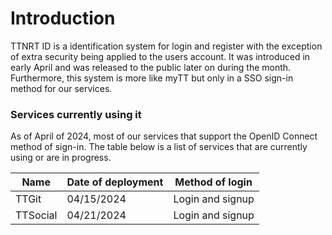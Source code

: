 # Introduction

TTNRT ID is a identification system for login and register with the exception of extra security being applied to the users account. It was introduced in early April and was released to the public later on during the month. Furthermore, this system is more like myTT but only in a SSO sign-in method for our services.

### Services currently using it

As of April of 2024, most of our services that support the OpenID Connect method of sign-in. The table below is a list of services that are currently using or are in progress.

| Name     | Date of deployment | Method of login  |
| -------- | ------------------ | ---------------- |
| TTGit    | 04/15/2024         | Login and signup |
| TTSocial | 04/21/2024         | Login and signup |